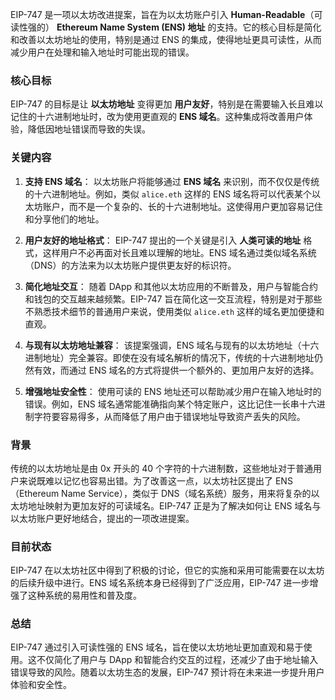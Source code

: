 EIP-747 是一项以太坊改进提案，旨在为以太坊账户引入 **Human-Readable**（可读性强的） **Ethereum Name System (ENS) 地址** 的支持。它的核心目标是简化和改善以太坊地址的使用，特别是通过 ENS 的集成，使得地址更具可读性，从而减少用户在处理和输入地址时可能出现的错误。

### 核心目标
EIP-747 的目标是让 **以太坊地址** 变得更加 **用户友好**，特别是在需要输入长且难以记住的十六进制地址时，改为使用更直观的 **ENS 域名**。这种集成将改善用户体验，降低因地址错误而导致的失误。

### 关键内容
1. **支持 ENS 域名**：
   以太坊账户将能够通过 **ENS 域名** 来识别，而不仅仅是传统的十六进制地址。例如，类似 `alice.eth` 这样的 ENS 域名将可以代表某个以太坊账户，而不是一个复杂的、长的十六进制地址。这使得用户更加容易记住和分享他们的地址。

2. **用户友好的地址格式**：
   EIP-747 提出的一个关键是引入 **人类可读的地址** 格式，这样用户不必再面对长且难以理解的地址。ENS 域名通过类似域名系统（DNS）的方法来为以太坊账户提供更友好的标识符。

3. **简化地址交互**：
   随着 DApp 和其他以太坊应用的不断普及，用户与智能合约和钱包的交互越来越频繁。EIP-747 旨在简化这一交互流程，特别是对于那些不熟悉技术细节的普通用户来说，使用类似 `alice.eth` 这样的域名更加便捷和直观。

4. **与现有以太坊地址兼容**：
   该提案强调，ENS 域名与现有的以太坊地址（十六进制地址）完全兼容。即使在没有域名解析的情况下，传统的十六进制地址仍然有效，而通过 ENS 域名的方式将提供一个额外的、更加用户友好的选择。

5. **增强地址安全性**：
   使用可读的 ENS 地址还可以帮助减少用户在输入地址时的错误。例如，ENS 域名通常能准确指向某个特定账户，这比记住一长串十六进制字符要容易得多，从而降低了用户由于错误地址导致资产丢失的风险。

### 背景
传统的以太坊地址是由 0x 开头的 40 个字符的十六进制数，这些地址对于普通用户来说既难以记忆也容易出错。为了改善这一点，以太坊社区提出了 ENS（Ethereum Name Service），类似于 DNS（域名系统）服务，用来将复杂的以太坊地址映射为更加友好的可读域名。EIP-747 正是为了解决如何让 ENS 域名与以太坊账户更好地结合，提出的一项改进提案。

### 目前状态
EIP-747 在以太坊社区中得到了积极的讨论，但它的实施和采用可能需要在以太坊的后续升级中进行。ENS 域名系统本身已经得到了广泛应用，EIP-747 进一步增强了这种系统的易用性和普及度。

### 总结
EIP-747 通过引入可读性强的 ENS 域名，旨在使以太坊地址更加直观和易于使用。这不仅简化了用户与 DApp 和智能合约交互的过程，还减少了由于地址输入错误导致的风险。随着以太坊生态的发展，EIP-747 预计将在未来进一步提升用户体验和安全性。
